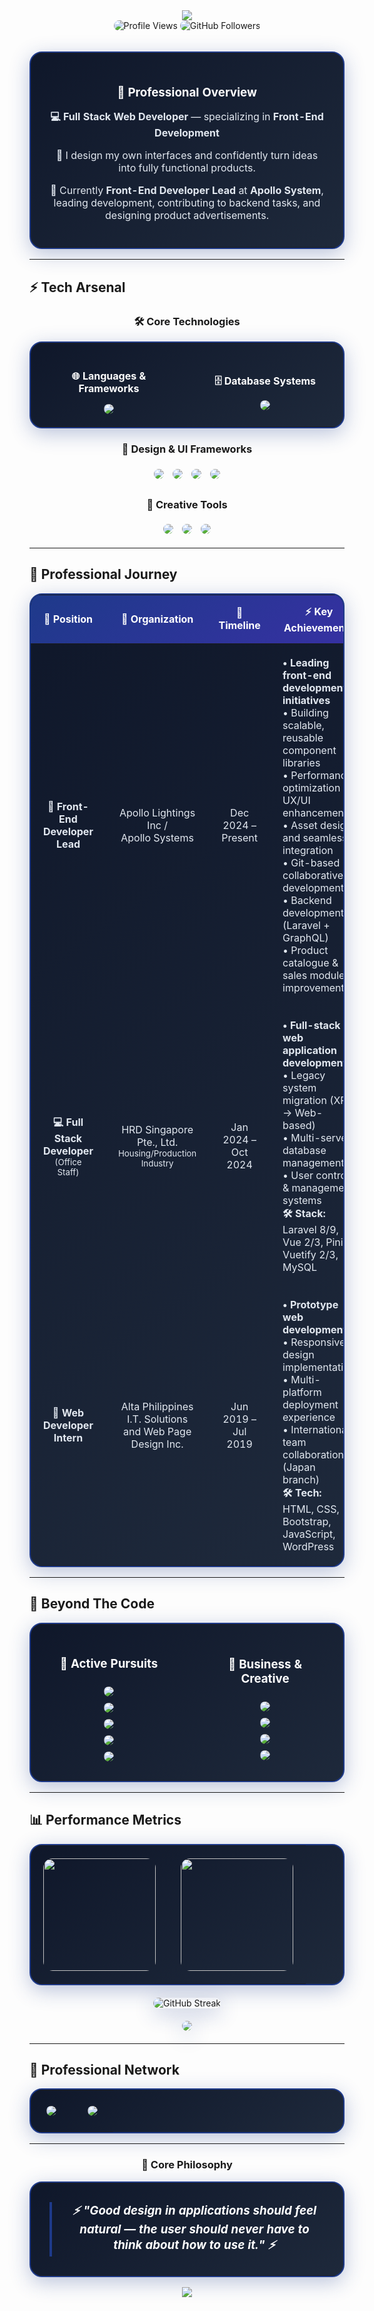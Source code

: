 <!-- Profile Header -->
<div align="center">
  <img src="https://capsule-render.vercel.app/api?type=waving&color=gradient&customColorList=6,9,20,25,30&height=280&section=header&text=Hi%20there,%20I'm%20Jerico%20👋&fontSize=48&fontColor=ffffff&animation=fadeIn&fontAlignY=38&desc=Full%20Stack%20Web%20Developer&descAlignY=51&descAlign=62"/>
</div>

<div align="center">
  <img src="https://komarev.com/ghpvc/?username=jecoooooy&label=Profile%20Views&color=1e3a8a&style=for-the-badge" alt="Profile Views" style="border-radius: 25px;" />
  <img src="https://img.shields.io/github/followers/jecoooooy?label=Followers&style=for-the-badge&color=1e3a8a&labelColor=0f172a" alt="GitHub Followers" style="border-radius: 25px;" />
</div>

<br>

<div align="center">
  <table style="border-radius: 20px; border: 2px solid #1e3a8a; background: linear-gradient(145deg, #0f172a, #1e293b); box-shadow: 0 8px 32px rgba(30, 58, 138, 0.3);">
    <tr>
      <td align="center" width="100%" style="padding: 25px; border-radius: 18px;">
        <h3 style="color: #ffffff; margin-bottom: 15px;">💼 Professional Overview</h3>
        <p style="color: #e2e8f0;"><strong>💻 Full Stack Web Developer</strong> — specializing in <strong>Front-End Development</strong></p>
        <p style="color: #e2e8f0;">🎨 I design my own interfaces and confidently turn ideas into fully functional products.</p>
        <p style="color: #e2e8f0;">🚀 Currently <strong>Front-End Developer Lead</strong> at <strong>Apollo System</strong>, leading development, contributing to backend tasks, and designing product advertisements.</p>
      </td>
    </tr>
  </table>
</div>

---

## ⚡ Tech Arsenal

<div align="center">

### 🛠️ Core Technologies
<table style="border-radius: 20px; border: 2px solid #1e3a8a; background: linear-gradient(145deg, #0f172a, #1e293b); box-shadow: 0 8px 32px rgba(30, 58, 138, 0.3); overflow: hidden;">
  <tr>
    <td align="center" width="50%" style="padding: 20px; border-radius: 18px;">
      <h4 style="color: #ffffff; margin-bottom: 15px;">🌐 Languages & Frameworks</h4>
      <img src="https://skillicons.dev/icons?i=html,css,js,vue,nuxt,php,laravel&theme=dark" style="border-radius: 15px;" />
    </td>
    <td align="center" width="50%" style="padding: 20px; border-radius: 18px;">
      <h4 style="color: #ffffff; margin-bottom: 15px;">🗄️ Database Systems</h4>
      <img src="https://img.shields.io/badge/MySQL-1e3a8a?style=for-the-badge&logo=mysql&logoColor=white&labelColor=0f172a" style="border-radius: 25px;" />
    </td>
  </tr>
</table>

### 🎨 Design & UI Frameworks
<p align="center">
  <img src="https://img.shields.io/badge/Tailwind_CSS-1e3a8a?style=for-the-badge&logo=tailwindcss&logoColor=white&labelColor=0f172a" style="border-radius: 25px; margin: 5px;" />
  <img src="https://img.shields.io/badge/shadcn_ui-1e3a8a?style=for-the-badge&logo=shadcnui&logoColor=white&labelColor=0f172a" style="border-radius: 25px; margin: 5px;" />
  <img src="https://img.shields.io/badge/Vuetify-1e3a8a?style=for-the-badge&logo=vuetify&logoColor=white&labelColor=0f172a" style="border-radius: 25px; margin: 5px;" />
  <img src="https://img.shields.io/badge/Bootstrap-1e3a8a?style=for-the-badge&logo=bootstrap&logoColor=white&labelColor=0f172a" style="border-radius: 25px; margin: 5px;" />
</p>

### 🎯 Creative Tools
<p align="center">
  <img src="https://img.shields.io/badge/Adobe%20Photoshop-1e3a8a?style=for-the-badge&logo=adobephotoshop&logoColor=white&labelColor=0f172a" style="border-radius: 25px; margin: 5px;" />
  <img src="https://img.shields.io/badge/SketchUp-1e3a8a?style=for-the-badge&logo=sketchup&logoColor=white&labelColor=0f172a" style="border-radius: 25px; margin: 5px;" />
  <img src="https://img.shields.io/badge/Blender-1e3a8a?style=for-the-badge&logo=blender&logoColor=white&labelColor=0f172a" style="border-radius: 25px; margin: 5px;" />
</p>

</div>

---

## 🏢 Professional Journey

<div align="center">

<table style="border-radius: 20px; border: 2px solid #1e3a8a; background: linear-gradient(145deg, #0f172a, #1e293b); box-shadow: 0 8px 32px rgba(30, 58, 138, 0.3); overflow: hidden;">
  <thead>
    <tr style="background: linear-gradient(145deg, #1e3a8a, #3730a3);">
      <th style="padding: 15px; color: #ffffff; border-radius: 18px 0 0 0;">🎯 Position</th>
      <th style="padding: 15px; color: #ffffff;">🏪 Organization</th>
      <th style="padding: 15px; color: #ffffff;">📅 Timeline</th>
      <th style="padding: 15px; color: #ffffff; border-radius: 0 18px 0 0;">⚡ Key Achievements</th>
    </tr>
  </thead>
  <tbody>
    <tr>
      <td align="center" style="padding: 20px; color: #e2e8f0;"><strong>🚀 Front-End Developer Lead</strong></td>
      <td align="center" style="padding: 20px; color: #e2e8f0;">Apollo Lightings Inc /<br>Apollo Systems</td>
      <td align="center" style="padding: 20px; color: #e2e8f0;">Dec 2024 – Present</td>
      <td align="left" style="padding: 20px; color: #e2e8f0;">
        <strong>• Leading front-end development initiatives</strong><br>
        • Building scalable, reusable component libraries<br>
        • Performance optimization & UX/UI enhancement<br>
        • Asset design and seamless integration<br>
        • Git-based collaborative development<br>
        • Backend development (Laravel + GraphQL)<br>
        • Product catalogue & sales module improvements
      </td>
    </tr>
    <tr>
      <td align="center" style="padding: 20px; color: #e2e8f0;"><strong>💻 Full Stack Developer</strong><br><small>(Office Staff)</small></td>
      <td align="center" style="padding: 20px; color: #e2e8f0;">HRD Singapore Pte., Ltd.<br><small>Housing/Production Industry</small></td>
      <td align="center" style="padding: 20px; color: #e2e8f0;">Jan 2024 – Oct 2024</td>
      <td align="left" style="padding: 20px; color: #e2e8f0;">
        <strong>• Full-stack web application development</strong><br>
        • Legacy system migration (XPA → Web-based)<br>
        • Multi-server database management<br>
        • User control & management systems<br>
        <strong>🛠️ Stack:</strong> Laravel 8/9, Vue 2/3, Pinia, Vuetify 2/3, MySQL
      </td>
    </tr>
    <tr>
      <td align="center" style="padding: 20px; color: #e2e8f0;"><strong>🌱 Web Developer Intern</strong></td>
      <td align="center" style="padding: 20px; color: #e2e8f0;">Alta Philippines I.T. Solutions<br>and Web Page Design Inc.</td>
      <td align="center" style="padding: 20px; color: #e2e8f0;">Jun 2019 – Jul 2019</td>
      <td align="left" style="padding: 20px; color: #e2e8f0; border-radius: 0 0 18px 0;">
        <strong>• Prototype web development</strong><br>
        • Responsive design implementation<br>
        • Multi-platform deployment experience<br>
        • International team collaboration (Japan branch)<br>
        <strong>🛠️ Tech:</strong> HTML, CSS, Bootstrap, JavaScript, WordPress
      </td>
    </tr>
  </tbody>
</table>

</div>

---

## 🎯 Beyond The Code

<div align="center">

<table style="border-radius: 20px; border: 2px solid #1e3a8a; background: linear-gradient(145deg, #0f172a, #1e293b); box-shadow: 0 8px 32px rgba(30, 58, 138, 0.3); overflow: hidden;">
  <tr>
    <td width="50%" align="center" style="padding: 25px; border-radius: 18px;">
      <h3 style="color: #ffffff; margin-bottom: 20px;">💪 Active Pursuits</h3>
      <img src="https://img.shields.io/badge/🏋️_Weight_Training-1e3a8a?style=for-the-badge&labelColor=0f172a" style="border-radius: 25px; margin: 5px;" /><br>
      <img src="https://img.shields.io/badge/🏔️_Hiking_&_Camping-1e3a8a?style=for-the-badge&labelColor=0f172a" style="border-radius: 25px; margin: 5px;" /><br>
      <img src="https://img.shields.io/badge/🏍️_Motorcycle_Riding-1e3a8a?style=for-the-badge&labelColor=0f172a" style="border-radius: 25px; margin: 5px;" /><br>
      <img src="https://img.shields.io/badge/🍖_Food_Exploration-1e3a8a?style=for-the-badge&labelColor=0f172a" style="border-radius: 25px; margin: 5px;" /><br>
      <img src="https://img.shields.io/badge/💪_Fitness_Coaching-1e3a8a?style=for-the-badge&labelColor=0f172a" style="border-radius: 25px; margin: 5px;" />
    </td>
    <td width="50%" align="center" style="padding: 25px; border-radius: 18px;">
      <h3 style="color: #ffffff; margin-bottom: 20px;">🏢 Business & Creative</h3>
      <img src="https://img.shields.io/badge/🎨_Design_Innovation-1e3a8a?style=for-the-badge&labelColor=0f172a" style="border-radius: 25px; margin: 5px;" /><br>
      <img src="https://img.shields.io/badge/🌍_Travel_Adventures-1e3a8a?style=for-the-badge&labelColor=0f172a" style="border-radius: 25px; margin: 5px;" /><br>
      <img src="https://img.shields.io/badge/📸_Content_Creation-1e3a8a?style=for-the-badge&labelColor=0f172a" style="border-radius: 25px; margin: 5px;" /><br>
      <img src="https://img.shields.io/badge/🏋️_Gym_Business_Owner-1e3a8a?style=for-the-badge&labelColor=0f172a" style="border-radius: 25px; margin: 5px;" />
    </td>
  </tr>
</table>

</div>

---

## 📊 Performance Metrics

<div align="center">
  
<table style="border-radius: 20px; border: 2px solid #1e3a8a; background: linear-gradient(145deg, #0f172a, #1e293b); box-shadow: 0 8px 32px rgba(30, 58, 138, 0.3); overflow: hidden;">
  <tr>
    <td align="center" style="padding: 20px;">
      <img height="180em" src="https://github-readme-stats.vercel.app/api?username=jecoooooy&show_icons=true&theme=dark&bg_color=0f172a&title_color=1e3a8a&text_color=ffffff&icon_color=1e3a8a&border_color=1e3a8a&include_all_commits=true&count_private=true&border_radius=15" style="border-radius: 15px;"/>
    </td>
    <td align="center" style="padding: 20px;">
      <img height="180em" src="https://github-readme-stats.vercel.app/api/top-langs/?username=jecoooooy&layout=compact&langs_count=8&theme=dark&bg_color=0f172a&title_color=1e3a8a&text_color=ffffff&border_color=1e3a8a&border_radius=15" style="border-radius: 15px;"/>
    </td>
  </tr>
</table>

<div style="margin: 20px 0;">
  <img src="https://github-readme-streak-stats.herokuapp.com/?user=jecoooooy&theme=dark&background=0f172a&ring=1e3a8a&fire=1e3a8a&currStreakLabel=ffffff&sideLabels=ffffff&currStreakNum=ffffff&dates=ffffff&sideNums=ffffff&stroke=1e3a8a&border=1e3a8a&border_radius=15" alt="GitHub Streak" style="border-radius: 15px; box-shadow: 0 8px 32px rgba(30, 58, 138, 0.3);" />
</div>

<div style="margin: 20px 0;">
  <img src="https://github-profile-trophy.vercel.app/?username=jecoooooy&theme=darkhub&no-frame=true&no-bg=false&margin-w=4&column=4" style="border-radius: 15px; box-shadow: 0 8px 32px rgba(30, 58, 138, 0.3);" />
</div>

</div>

---

## 🤝 Professional Network

<div align="center">
  <table style="border-radius: 20px; border: 2px solid #1e3a8a; background: linear-gradient(145deg, #0f172a, #1e293b); box-shadow: 0 8px 32px rgba(30, 58, 138, 0.3); overflow: hidden;">
    <tr>
      <td align="center" style="padding: 15px;">
        <a href="https://www.linkedin.com/in/jerico-bencito-36465831a/">
          <img src="https://img.shields.io/badge/LinkedIn-1e3a8a?style=for-the-badge&logo=linkedin&logoColor=white&labelColor=0f172a" style="border-radius: 25px; margin: 10px;" />
        </a>
      </td>
      <td align="center" style="padding: 15px;">
        <a href="mailto:bencitojerico@gmail.com">
          <img src="https://img.shields.io/badge/Email-1e3a8a?style=for-the-badge&logo=gmail&logoColor=white&labelColor=0f172a" style="border-radius: 25px; margin: 10px;" />
        </a>
      </td>
    </tr>
  </table>
</div>

---

<div align="center">

### 🎯 Core Philosophy

<table style="border-radius: 20px; border: 2px solid #1e3a8a; background: linear-gradient(145deg, #0f172a, #1e293b); box-shadow: 0 8px 32px rgba(30, 58, 138, 0.3); overflow: hidden;">
  <tr>
    <td align="center" style="padding: 30px; border-radius: 18px;">
      <blockquote style="border-left: 4px solid #1e3a8a; padding-left: 20px; margin: 0; border-radius: 0 15px 15px 0;">
        <h3 style="color: #ffffff; margin: 0; font-style: italic;">⚡ "Good design in applications should feel natural — the user should never have to think about how to use it." ⚡</h3>
      </blockquote>
    </td>
  </tr>
</table>

</div>

<div align="center">
  <img src="https://capsule-render.vercel.app/api?type=waving&color=gradient&customColorList=6,9,20,25,30&height=120&section=footer"/>
</div>
